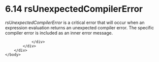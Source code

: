 <html dir="LTR" xmlns:mshelp="http://msdn.microsoft.com/mshelp" xmlns:ddue="http://ddue.schemas.microsoft.com/authoring/2003/5" xmlns:xlink="http://www.w3.org/1999/xlink" xmlns:tool="http://www.microsoft.com/tooltip">
    <head>
        <meta http-equiv="Content-Type" content="text/html; CHARSET=utf-8"></meta>
        <meta name="save" content="history"></meta>
        <title>6.14 rsUnexpectedCompilerError</title>
        <xml>
            <mshelp:toctitle title="6.14 rsUnexpectedCompilerError"></mshelp:toctitle>
            <mshelp:rltitle title="[MS-RDL]: rsUnexpectedCompilerError"></mshelp:rltitle>
            <mshelp:keyword index="A" term="b96ef250-ccd9-4d9a-8815-faa2205d7b99"></mshelp:keyword>
            <mshelp:attr name="DCSext.ContentType" value="open specification"></mshelp:attr>
            <mshelp:attr name="AssetID" value="b96ef250-ccd9-4d9a-8815-faa2205d7b99"></mshelp:attr>
            <mshelp:attr name="TopicType" value="kbRef"></mshelp:attr>
            <mshelp:attr name="DCSext.Title" value="[MS-RDL]: rsUnexpectedCompilerError" />
        </xml>
    </head>
    <body>
        <div id="header">
            <h1 class="heading">6.14 rsUnexpectedCompilerError</h1>
        </div>
        <div id="mainSection">
            <div id="mainBody">
                <div id="allHistory" class="saveHistory"></div>
                <div id="sectionSection0" class="section" name="collapseableSection">
                    

<p><i>rsUnexpectedCompilerError</i> is a critical error that
will occur when an expression evaluation returns an unexpected compiler error.
The specific compiler error is included as an inner error message.</p>


                </div>
            </div>
        </div>
    </body>
</html>